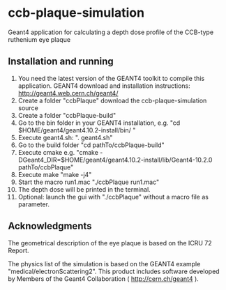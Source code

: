 # ccb-plaque-simulation

Geant4 application for calculating a depth dose profile of the CCB-type ruthenium eye plaque

## Installation and running

1. You need the latest version of the GEANT4 toolkit to compile this application. GEANT4 download and installation instructions: http://geant4.web.cern.ch/geant4/ 
2. Create a folder "ccbPlaque" download the ccb-plaque-simulation source
3. Create a folder "ccbPlaque-build"
4. Go to the bin folder in your GEANT4 installation, e.g. "cd $HOME/geant4/geant4.10.2-install/bin/ "
5. Execute geant4.sh: ". geant4.sh"
5. Go to the build folder "cd pathTo/ccbPlaque-build"
6. Execute cmake e.g. "cmake -DGeant4_DIR=$HOME/geant4/geant4.10.2-install/lib/Geant4-10.2.0 pathTo/ccbPlaque"
7. Execute make "make -j4"
8. Start the macro run1.mac "./ccbPlaque run1.mac"
9. The depth dose will be printed in the terminal.
10. Optional: launch the gui with "./ccbPlaque" without a macro file as parameter.

## Acknowledgments

The geometrical description of the eye plaque is based on the ICRU 72 Report.

The physics list of the simulation is based on the GEANT4 example "medical/electronScattering2".  This product includes software developed by Members of the Geant4 Collaboration ( http://cern.ch/geant4 ).
